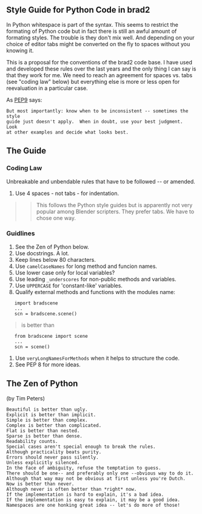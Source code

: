 ## Style Guide for Python Code in brad2 ##

In Python whitespace is part of the syntax. This seems to restrict the
formating of Python code but in fact there is still an awful amount of
formating styles. The trouble is they don't mix well. And depending on
your choice of editor tabs might be converted on the fly to spaces without
you knowing it.

This is a proposal for the conventions of the brad2 code base. I have used
and developed these rules over the last years and the only thing I can say
is that they work for me. We need to reach an agreement for spaces vs. tabs
(see "coding law" below) but everything else is more or less open for
reevaluation in a particular case.

As [PEP9](http://aspn.activestate.com/ASPN/docs/ActivePython/2.5/peps/pep-0008.html) says:

```
But most importantly: know when to be inconsistent -- sometimes the style
guide just doesn't apply.  When in doubt, use your best judgment.  Look
at other examples and decide what looks best.
```


## The Guide ##

### Coding Law ###

Unbreakable and unbendable rules that have to be followed -- or amended.

  1. Use 4 spaces - not tabs - for indentation.
> > This follows the Python style guides but is apparently not very
> > popular among Blender scripters. They prefer tabs. We have to
> > chose one way.


### Guidlines ###

  1. See the Zen of Python below.
  1. Use docstrings. A lot.
  1. Keep lines below 80 characters.
  1. Use `camelCaseNames` for long method and funcion names.
  1. Use lower case only for local variables?
  1. Use leading `_underscores` for non-public methods and variables.
  1. Use `UPPERCASE` for 'constant-like' variables.
  1. Qualify external methods and functions with the modules name:

```
   import bradscene
   ...
   scn = bradscene.scene()
```


> is better than

```
   from bradscene import scene
   ...
   scn = scene()
```
  1. Use `veryLongNamesForMethods` when it helps to structure the code.
  1. See PEP 8 for more ideas.


## The Zen of Python ##

(by Tim Peters)

```
Beautiful is better than ugly.
Explicit is better than implicit.
Simple is better than complex.
Complex is better than complicated.
Flat is better than nested.
Sparse is better than dense.
Readability counts.
Special cases aren't special enough to break the rules.
Although practicality beats purity.
Errors should never pass silently.
Unless explicitly silenced.
In the face of ambiguity, refuse the temptation to guess.
There should be one-- and preferably only one --obvious way to do it.
Although that way may not be obvious at first unless you're Dutch.
Now is better than never.
Although never is often better than *right* now.
If the implementation is hard to explain, it's a bad idea.
If the implementation is easy to explain, it may be a good idea.
Namespaces are one honking great idea -- let's do more of those!
```


